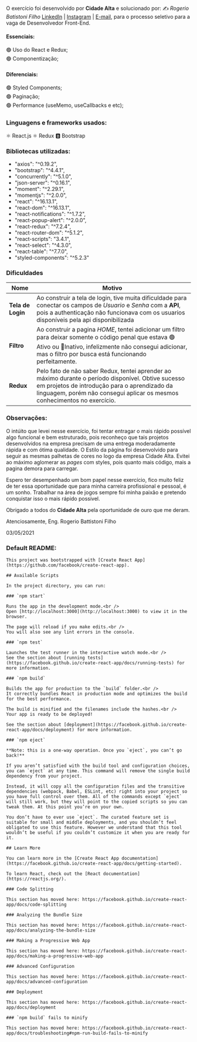 O exercício foi desenvolvido por **Cidade Alta** e solucionado por: ✍️ _Rogerio Batistoni Filho_ <a href="https://www.linkedin.com/in/rogerio-battistoni-filho-87432a133/">LinkedIn</a> | <a href="https://www.instagram.com/rogerbatt/">Instagram</a> | <a href="mailto:rogeriobf.dev@gmail.com">E-mail</a>, para o processo seletivo para a vaga de Desenvolvedor Front-End.

#### Essenciais:
🟢 Uso do React e Redux;<br>
🟢 Componentização;

#### Diferenciais:
🟢 Styled Components;<br>
🟢 Paginação;<br>
🟢 Performance (useMemo, useCallbacks e etc);

### Linguagens e frameworks usados:
⚛️ React.js
⚛️ Redux
🅱️ Bootstrap

### Bibliotecas utilizadas:
   * "axios": "^0.19.2",
   * "bootstrap": "^4.4.1",
   * "concurrently": "^5.1.0",
   * "json-server": "^0.16.1",
   * "moment": "^2.29.1",
   * "momentjs": "^2.0.0",
   * "react": "^16.13.1",
   * "react-dom": "^16.13.1",
   * "react-notifications": "^1.7.2",
   * "react-popup-alert": "^2.0.0",
   * "react-redux": "^7.2.4",
   * "react-router-dom": "^5.1.2",
   * "react-scripts": "3.4.1",
   * "react-select": "^4.3.0",
   * "react-table": "^7.7.0",
   * "styled-components": "^5.2.3"


### Dificuldades
| **Nome**| **Motivo** |
|----------------------|-------------------|
| **Tela de Login**| Ao construir a tela de login, tive muita dificuldade para conectar os campos de _Usuario_ e _Senha_ com a **API**, pois a authenticação não funcionava com os usuarios disponíveis pela api disponibilizada |
|**Filtro**|Ao construir a pagina _HOME_, tentei adicionar um filtro para deixar somente o código penal que estava 🟢Ativo ou 🔴Inativo, infelizmente não consegui adicionar, mas o filtro por busca está funcionando perfeitamente.|
|**Redux**| Pelo fato de não saber Redux, tentei aprender ao máximo durante o período disponível. Obtive sucesso em projetos de introdução para o aprendizado da linguagem, porém não consegui aplicar os mesmos conhecimentos no exercício.|

### Observações:
O intúito que levei nesse exercício, foi tentar entragar o mais rápido possível algo funcional e bem estruturado, pois reconheço que tais projetos desenvolvidos na empresa precisam de uma entrega moderadamente rápida e com ótima qualidade.
O Estilo da página foi desenvolvido para seguir as mesmas palhetas de cores no logo da empresa Cidade Alta. Evitei ao máximo aglomerar as _pages_ com styles, pois quanto mais código, mais a pagina demora para carregar.

Espero ter desempenhado um bom papel nesse exercício, fico muito feliz de ter essa oportunidade que para minha carreira profissional e pessoal, é um sonho. Trabalhar na área de jogos sempre foi minha paixão e pretendo conquistar isso o mais rápido possivel.

Obrigado a todos do **Cidade Alta** pela oportunidade de ouro que me deram.

Atenciosamente, Eng. Rogerio Battistoni Filho

03/05/2021


### Default README:
```
This project was bootstrapped with [Create React App](https://github.com/facebook/create-react-app).

## Available Scripts

In the project directory, you can run:

### `npm start`

Runs the app in the development mode.<br />
Open [http://localhost:3000](http://localhost:3000) to view it in the browser.

The page will reload if you make edits.<br />
You will also see any lint errors in the console.

### `npm test`

Launches the test runner in the interactive watch mode.<br />
See the section about [running tests](https://facebook.github.io/create-react-app/docs/running-tests) for more information.

### `npm build`

Builds the app for production to the `build` folder.<br />
It correctly bundles React in production mode and optimizes the build for the best performance.

The build is minified and the filenames include the hashes.<br />
Your app is ready to be deployed!

See the section about [deployment](https://facebook.github.io/create-react-app/docs/deployment) for more information.

### `npm eject`

**Note: this is a one-way operation. Once you `eject`, you can’t go back!**

If you aren’t satisfied with the build tool and configuration choices, you can `eject` at any time. This command will remove the single build dependency from your project.

Instead, it will copy all the configuration files and the transitive dependencies (webpack, Babel, ESLint, etc) right into your project so you have full control over them. All of the commands except `eject` will still work, but they will point to the copied scripts so you can tweak them. At this point you’re on your own.

You don’t have to ever use `eject`. The curated feature set is suitable for small and middle deployments, and you shouldn’t feel obligated to use this feature. However we understand that this tool wouldn’t be useful if you couldn’t customize it when you are ready for it.

## Learn More

You can learn more in the [Create React App documentation](https://facebook.github.io/create-react-app/docs/getting-started).

To learn React, check out the [React documentation](https://reactjs.org/).

### Code Splitting

This section has moved here: https://facebook.github.io/create-react-app/docs/code-splitting

### Analyzing the Bundle Size

This section has moved here: https://facebook.github.io/create-react-app/docs/analyzing-the-bundle-size

### Making a Progressive Web App

This section has moved here: https://facebook.github.io/create-react-app/docs/making-a-progressive-web-app

### Advanced Configuration

This section has moved here: https://facebook.github.io/create-react-app/docs/advanced-configuration

### Deployment

This section has moved here: https://facebook.github.io/create-react-app/docs/deployment

### `npm build` fails to minify

This section has moved here: https://facebook.github.io/create-react-app/docs/troubleshooting#npm-run-build-fails-to-minify
```

